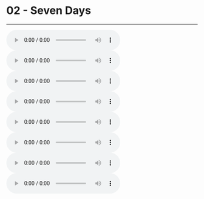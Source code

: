 # 02 - Seven Days

---

![](02%20-%20Seven%20Days_Bass.mid)  
![](02%20-%20Seven%20Days_Drums.mid)  
![](02%20-%20Seven%20Days_Guitar.mid)  
![](02%20-%20Seven%20Days_Kick%20Drum.mid)  
![](02%20-%20Seven%20Days_Percussion.mid)  
![](02%20-%20Seven%20Days_Piano.mid)  
![](02%20-%20Seven%20Days_Strings.mid)  
![](02%20-%20Seven%20Days_Voice.mid)
